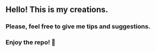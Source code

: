 ## Hello! This is my creations.
### Please, feel free to give me tips and suggestions.
### Enjoy the repo! 🌌
